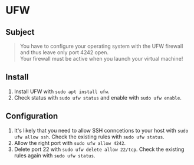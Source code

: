 # UFW

## Subject
> You have to configure your operating system with the UFW firewall and thus leave only port 4242 open.  
> Your firewall must be active when you launch your virtual machine!

## Install
1. Install UFW with `sudo apt install ufw`. 
2. Check status with `sudo ufw status` and enable with `sudo ufw enable`.

## Configuration
1. It's likely that you need to allow SSH conncetions to your host with `sudo ufw allow ssh`. Check the existing rules with `sudo ufw status`.
2. Allow the right port with `sudo ufw allow 4242`.
3. Delete port 22 with `sudo ufw delete allow 22/tcp`. Check the existing rules again with `sudo ufw status`.

